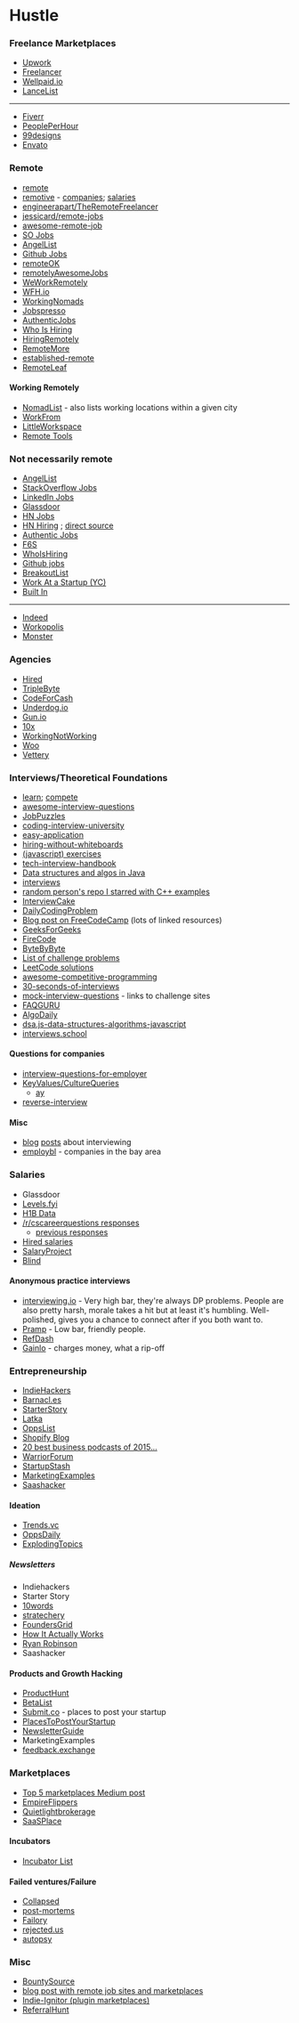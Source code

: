 # Hustle

### Freelance Marketplaces

- [Upwork](https://www.upwork.com/)
- [Freelancer](https://www.freelancer.com)
- [Wellpaid.io](https://wellpaid.io/)
- [LanceList](http://www.lancelist.com/)
------
- [Fiverr](https://www.fiverr.com/)
- [PeoplePerHour](https://www.peopleperhour.com/)
- [99designs](https://99designs.com/)
- [Envato](https://envato.com/)

### Remote

- [remote](https://www.remote.com/)
- [remotive](https://remotive.io/) - [companies](https://docs.google.com/spreadsheets/d/1TLJSlNxCbwRNxy14Toe1PYwbCTY7h0CNHeer9J0VRzE/edit); [salaries](https://docs.google.com/spreadsheets/d/1VOehQv0bOs2pY7RkKJ8RmlUbuu8UmSgzfvjR0m5hyxQ/edit#gid=1145296357)
- [engineerapart/TheRemoteFreelancer](https://github.com/engineerapart/TheRemoteFreelancer)
- [jessicard/remote-jobs](https://github.com/jessicard/remote-jobs)
- [awesome-remote-job](https://github.com/lukasz-madon/awesome-remote-job)
- [SO Jobs](https://stackoverflow.com/jobs?r=True&rs=1&sort=p)
- [AngelList](https://angel.co/job-collections/remote)
- [Github Jobs](https://jobs.github.com/positions?description=&location=Remote)
- [remoteOK](https://remoteok.io/)
- [remotelyAwesomeJobs](https://www.remotelyawesomejobs.com/)
- [WeWorkRemotely](https://weworkremotely.com/)
- [WFH.io](https://www.wfh.io/categories/1/jobs)
- [WorkingNomads](https://www.workingnomads.co/jobs)
- [Jobspresso](https://jobspresso.co/)
- [AuthenticJobs](https://authenticjobs.com/#job-types=7,6,1,5,2,4,3&remote=true&skills=)
- [Who Is Hiring](https://whoishiring.io/search/-1.2999/-32.6511/2?remote=true)
- [HiringRemotely](https://www.hiringremote.ly/)
- [RemoteMore](https://remotemore.com)
- [established-remote](https://github.com/yanirs/established-remote)
- [RemoteLeaf](https://remoteleaf.com/whoishiring)

#### Working Remotely
- [NomadList](https://nomadlist.com/) - also lists working locations within a given city
- [WorkFrom](https://workfrom.co/)
- [LittleWorkspace](https://www.littleworkspace.com/)
- [Remote Tools](https://www.remote.tools/)

### Not necessarily remote

- [AngelList](https://angel.co/jobs)
- [StackOverflow Jobs](https://stackoverflow.com/jobs?med=site-ui&ref=jobs-tab)
- [LinkedIn Jobs](https://www.linkedin.com/jobs/)
- [Glassdoor](https://www.glassdoor.com/)
- [HN Jobs](https://news.ycombinator.com/jobs)
- [HN Hiring](http://hnhiring.me/) ; [direct source](https://hn.algolia.com/?query=%22Who%20is%20Hiring%22&sort=byDate&prefix=false&page=0&dateRange=all&type=story)
- [Authentic Jobs](https://authenticjobs.com/)
- [F6S](https://www.f6s.com/jobs)
- [WhoIsHiring](https://whoishiring.io/)
- [Github jobs](https://jobs.github.com/)
- [BreakoutList](https://breakoutlist.com/)
- [Work At a Startup (YC)](https://www.workatastartup.com/)
- [Built In](https://builtin.com/jobs)
------
- [Indeed](https://www.indeed.ca/)
- [Workopolis](https://www.workopolis.com/en/)
- [Monster](https://www.monster.ca/)

### Agencies

- [Hired](https://hired.com/x/62dx2)
- [TripleByte](https://triplebyte.com/iv/ZUPlg1q/cp)
- [CodeForCash](https://codefor.cash/)
- [Underdog.io](https://underdog.io)
- [Gun.io](https://gun.io)
- [10x](https://www.10xmanagement.com)
- [WorkingNotWorking](https://workingnotworking.com/)
- [Woo](https://woo.io/)
- [Vettery](https://www.vettery.com/)

### Interviews/Theoretical Foundations

- [learn](https://github.com/Froren/sisyphus/blob/master/learn.md); [compete](https://github.com/Froren/sisyphus/blob/master/compete.md)
- [awesome-interview-questions](https://github.com/MaximAbramchuck/awesome-interview-questions)
- [JobPuzzles](https://github.com/SITZ/JobPuzzles)
- [coding-interview-university](https://github.com/jwasham/coding-interview-university)
- [easy-application](https://github.com/j-delaney/easy-application)
- [hiring-without-whiteboards](https://github.com/poteto/hiring-without-whiteboards)
- [(javascript) exercises](https://github.com/kolodny/exercises)
- [tech-interview-handbook](https://github.com/yangshun/tech-interview-handbook)
- [Data structures and algos in Java](https://github.com/donbeave/interview)
- [interviews](https://github.com/kdn251/interviews)
- [random person's repo I starred with C++ examples](https://github.com/liwei606/interview)
- [InterviewCake](https://www.interviewcake.com/coding-interview-tips)
- [DailyCodingProblem](https://www.dailycodingproblem.com/)
- [Blog post on FreeCodeCamp](https://medium.freecodecamp.org/software-engineering-interviews-744380f4f2af) (lots of linked resources)
- [GeeksForGeeks](http://www.geeksforgeeks.org/)
- [FireCode](https://www.firecode.io/)
- [ByteByByte](https://www.byte-by-byte.com/coding-interview-questions/all/)
- [List of challenge problems](http://www.techiedelight.com/list-of-problems/)
- [LeetCode solutions](https://github.com/kamyu104/LeetCode)
- [awesome-competitive-programming](https://github.com/lnishan/awesome-competitive-programming)
- [30-seconds-of-interviews](https://github.com/fejes713/30-seconds-of-interviews)
- [mock-interview-questions](https://github.com/charliegerard/mock-interview-questions) - links to challenge sites
- [FAQGURU](https://github.com/FAQGURU/FAQGURU)
- [AlgoDaily](https://algodaily.com/)
- [dsa.js-data-structures-algorithms-javascript](https://github.com/amejiarosario/dsa.js-data-structures-algorithms-javascript)
- [interviews.school](https://interviews.school/)

#### Questions for companies

- [interview-questions-for-employer](https://github.com/lkostrowski/interview-questions-for-employer)
- [KeyValues/CultureQueries](https://www.keyvalues.com/culture-queries/)
   - [ay](https://news.ycombinator.com/item?id=19048108)
- [reverse-interview](https://github.com/viraptor/reverse-interview)

#### Misc

- [blog](https://medium.com/@XiaohanZeng/i-interviewed-at-five-top-companies-in-silicon-valley-in-five-days-and-luckily-got-five-job-offers-25178cf74e0f) [posts](https://blog.usejournal.com/i-interviewed-at-six-top-companies-in-silicon-valley-in-six-days-and-stumbled-into-six-job-offers-fe9cc7bbc996) about interviewing 
- [employbl](https://employbl.com/) - companies in the bay area

### Salaries

- Glassdoor
- [Levels.fyi](https://www.levels.fyi/)
- [H1B Data](https://h1bdata.info/)
- [/r/cscareerquestions responses](https://docs.google.com/spreadsheets/d/1xnU7LdpF1ErsPyaBgrCAVzuBMYR6os1ydhXV2DBi2FU/edit)
   - [previous responses](https://docs.google.com/spreadsheets/d/1rUaTg90ckd2sleR0lNOML89oBPmoIYproadDqghtTME/edit#gid=0)
- [Hired salaries](https://hired.com/salaries)
- [SalaryProject](https://www.salaryproject.com/)
- [Blind](https://www.teamblind.com/salaryComparison)

#### Anonymous practice interviews

- [interviewing.io](https://interviewing.io/) - Very high bar, they're always DP problems. People are also pretty harsh, morale takes a hit but at least it's humbling. Well-polished, gives you a chance to connect after if you both want to.
- [Pramp](https://www.pramp.com) - Low bar, friendly people. 
- [RefDash](https://refdash.com/)
- [Gainlo](http://www.gainlo.co/) - charges money, what a rip-off

### Entrepreneurship

- [IndieHackers](https://www.indiehackers.com/)
- [Barnacl.es](https://barnacl.es/)
- [StarterStory](https://www.starterstory.com/)
- [Latka](https://getlatka.com/)
- [OppsList](https://www.oppslist.com/)
- [Shopify Blog](https://www.shopify.com/blog/topics/case-studies)
- [20 best business podcasts of 2015...](https://www.inc.com/travis-wright/19-best-business-podcasts-of-2015-to-stuff-yourself-with-during-your-holiday-tra.html)
- [WarriorForum](https://www.warriorforum.com/feed/)
- [StartupStash](http://startupstash.com/)
- [MarketingExamples](https://marketingexamples.com/)
- [Saashacker](https://saashacker.co)

#### Ideation
- [Trends.vc](https://join.trends.vc/#thanks)
- [OppsDaily](http://www.oppsdaily.com/)
- [ExplodingTopics](https://explodingtopics.com/)

##### Newsletters

- Indiehackers
- Starter Story
- [10words](https://10words.io/)
- [stratechery](https://stratechery.com/)
- [FoundersGrid](https://saasicorn.com/founders-grid/)
- [How It Actually Works](https://www.howitactuallyworks.com/)
- [Ryan Robinson](https://www.ryrob.com/)
- Saashacker

#### Products and Growth Hacking

- [ProductHunt](https://www.producthunt.com/)
- [BetaList](https://betalist.com/)
- [Submit.co](https://submit.co/) - places to post your startup
- [PlacesToPostYourStartup](https://github.com/mmccaff/PlacesToPostYourStartup)
- [NewsletterGuide](https://newsletterguide.org/)
- MarketingExamples
- [feedback.exchange](https://www.feedback.exchange/)

### Marketplaces

- [Top 5 marketplaces Medium post](https://medium.com/@samdickie/top-5-marketplaces-to-buy-and-sell-side-projects-4381e481ca9d)
- [EmpireFlippers](https://empireflippers.com/)
- [Quietlightbrokerage](https://www.quietlightbrokerage.com/)
- [SaaSPlace](https://saasplace.io/)

#### Incubators
- [Incubator List](https://incubatorlist.com/)

#### Failed ventures/Failure

- [Collapsed](https://collapsed.co/)
- [post-mortems](https://github.com/danluu/post-mortems)
- [Failory](https://failory.com/)
- [rejected.us](https://rejected.us/)
- [autopsy](https://www.getautopsy.com/startup-failures)

### Misc

- [BountySource](https://www.bountysource.com/)
- [blog post with remote job sites and marketplaces](https://skillcrush.com/2014/10/10/sites-finding-remote-work/)
- [Indie-Ignitor (plugin marketplaces)](https://indie-ignitor.com/marketplaces) 
- [ReferralHunt](https://referralhunt.co/)
